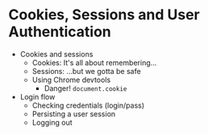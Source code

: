 # Cookies, Sessions and User Authentication

* Cookies and sessions
    - Cookies: It's all about remembering...
    - Sessions: ...but we gotta be safe
    - Using Chrome devtools
        + Danger! `document.cookie`
* Login flow
    - Checking credentials (login/pass)
    - Persisting a user session
    - Logging out
